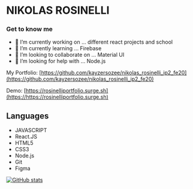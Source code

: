 # NIKOLAS ROSINELLI 

### Get to know me

- 🔭 I’m currently working on ... different react projects and school 
- 🌱 I’m currently learning ... Firebase
- 👯 I’m looking to collaborate on ... Material UI
- 🤔 I’m looking for help with ... Node.js


My Portfolio: [https://github.com/kayzersozee/nikolas_rosinelli_ip2_fe20](https://github.com/kayzersozee/nikolas_rosinelli_ip2_fe20)


Demo: [https://rosinelliportfolio.surge.sh](https://https://rosinelliportfolio.surge.sh)



<!-- ABOUT THE PROJECT -->

## Languages

- JAVASCRIPT
- React.JS
- HTML5
- CSS3
- Node.js
- Git
- Figma



[![GitHub stats](https://github-readme-stats.vercel.app/api?username=kayzersozee&show_icons=true&theme=radical)](https://github.com/anuraghazra/github-readme-stats?theme=dark)
